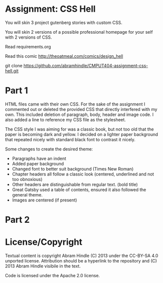 Assignment: CSS Hell
====================

You will skin 3 project gutenberg stories with custom CSS.

You will skin 2 versions of a possible professional homepage for your
self with 2 versions of CSS.

Read requirements.org

Read this comic http://theoatmeal.com/comics/design_hell

git clone https://github.com/abramhindle/CMPUT404-assignment-css-hell.git


Part 1
======
HTML files came with their own CSS. For the sake of the assignment I commented out or deleted the provided CSS that directly interfered with my own.
This included deletion of paragraph, body, header and image code.
I also added a line to reference my CSS file as the stylesheet.

The CSS style I was aiming for was a classic book, but not too old that the paper is becoming dark and yellow.
I decided on a lighter paper background that repeated nicely with standard black font to contrast it nicely.

Some changes to create the desired theme:
- Paragraphs have an indent
- Added paper background
- Changed font to better suit background (Times New Roman)
- Chapter headers all follow a classic look (centered, underlined and not too obnoxious)
- Other headers are distinguishable from regular text. (bold title)
- Great Gatsby used a table of contents, ensured it also followed the general theme.
- Images are centered (if present)

Part 2
======

License/Copyright
=================

Textual content is copyright Abram Hindle (C) 2013 under the CC-BY-SA
4.0 unported license. Attribution should be a hyperlink to the
repository and (C) 2013 Abram Hindle visibile in the text.

Code is licensed under the Apache 2.0 license.



